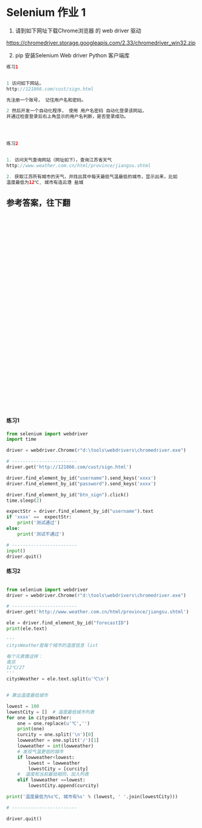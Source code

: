# Selenium 作业 1

1. 请到如下网址下载Chrome浏览器 的 web driver 驱动

https://chromedriver.storage.googleapis.com/2.33/chromedriver_win32.zip

2. pip 安装Selenium Web driver Python 客户端库


```java
练习1


1 访问如下网站，
http://121866.com/cust/sign.html

先注册一个账号， 记住用户名和密码。

2 然后开发一个自动化程序， 使用 用户名密码 自动化登录该网站，
并通过检查登录后右上角显示的用户名判断，是否登录成功。




练习2


1. 访问天气查询网站（网址如下），查询江苏省天气 
http://www.weather.com.cn/html/province/jiangsu.shtml

2. 获取江苏所有城市的天气，并找出其中每天最低气温最低的城市，显示出来，比如 
温度最低为12℃, 城市有连云港 盐城 


```


## 参考答案，往下翻
<br><br><br><br><br><br><br><br><br><br><br><br><br><br><br><br><br><br><br><br><br><br><br><br><br><br><br><br><br><br>


#### 练习1
```python
from selenium import webdriver
import time

driver = webdriver.Chrome(r"d:\tools\webdrivers\chromedriver.exe")

# ------------------------
driver.get('http://121866.com/cust/sign.html')

driver.find_element_by_id("username").send_keys('xxxx')
driver.find_element_by_id("password").send_keys('xxxx')

driver.find_element_by_id("btn_sign").click()
time.sleep(2)

expectStr = driver.find_element_by_id("username").text
if 'xxxx' ==  expectStr:
    print('测试通过')
else:
    print('测试不通过')

# ------------------------
input()
driver.quit()
```


#### 练习2
```python

from selenium import webdriver
driver = webdriver.Chrome(r"d:\tools\webdrivers\chromedriver.exe")

# ------------------------
driver.get('http://www.weather.com.cn/html/province/jiangsu.shtml')

ele = driver.find_element_by_id("forecastID")
print(ele.text)

''' 
citysWeather是每个城市的温度信息 list

每个元素像这样：
南京
12℃/27
'''
citysWeather = ele.text.split(u'℃\n')


# 算出温度最低城市

lowest = 100
lowestCity = []  # 温度最低城市列表
for one in citysWeather:
    one = one.replace(u'℃','')
    print(one)
    curcity = one.split('\n')[0]
    lowweather = one.split('/')[1]
    lowweather = int(lowweather)
    # 发现气温更低的城市
    if lowweather<lowest:
        lowest = lowweather
        lowestCity = [curcity]
    #  温度和当前最低相同，加入列表
    elif lowweather ==lowest:
        lowestCity.append(curcity)

print('温度最低为%s℃, 城市有%s' % (lowest, ' '.join(lowestCity)))

# ------------------------

driver.quit()
```
